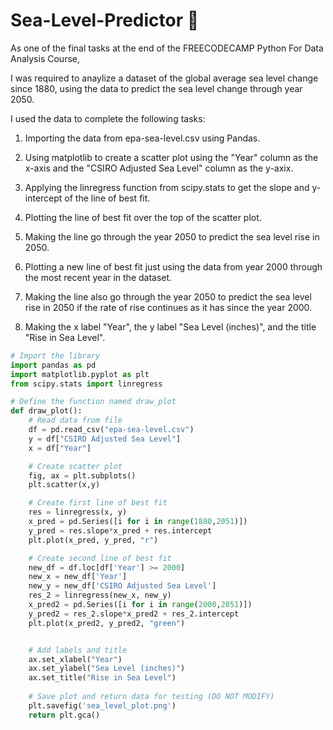 # Sea-Level-Predictor :ocean:

As one of the final tasks at the end of the FREECODECAMP Python For Data Analysis Course,

I was required to anaylize a dataset of the global average sea level change since 1880, using the data to predict the sea level change through year 2050.

I used the data to complete the following tasks:

1) Importing the data from epa-sea-level.csv using Pandas.

2) Using matplotlib to create a scatter plot using the "Year" column as the x-axis and the "CSIRO Adjusted Sea Level" column as the y-axix.

3) Applying the linregress function from scipy.stats to get the slope and y-intercept of the line of best fit. 

4) Plotting the line of best fit over the top of the scatter plot. 

5) Making the line go through the year 2050 to predict the sea level rise in 2050.

6) Plotting a new line of best fit just using the data from year 2000 through the most recent year in the dataset. 

7) Making the line also go through the year 2050 to predict the sea level rise in 2050 if the rate of rise continues as it has since the year 2000.

8) Making the x label "Year", the y label "Sea Level (inches)", and the title "Rise in Sea Level".

```Python
# Import the library 
import pandas as pd
import matplotlib.pyplot as plt
from scipy.stats import linregress

# Define the function named draw_plot
def draw_plot():
    # Read data from file
    df = pd.read_csv("epa-sea-level.csv")
    y = df["CSIRO Adjusted Sea Level"]
    x = df["Year"]

    # Create scatter plot
    fig, ax = plt.subplots()
    plt.scatter(x,y)

    # Create first line of best fit
    res = linregress(x, y)
    x_pred = pd.Series([i for i in range(1880,2051)])
    y_pred = res.slope*x_pred + res.intercept
    plt.plot(x_pred, y_pred, "r")

    # Create second line of best fit
    new_df = df.loc[df['Year'] >= 2000]
    new_x = new_df['Year']
    new_y = new_df['CSIRO Adjusted Sea Level']
    res_2 = linregress(new_x, new_y)
    x_pred2 = pd.Series([i for i in range(2000,2051)])
    y_pred2 = res_2.slope*x_pred2 + res_2.intercept
    plt.plot(x_pred2, y_pred2, "green")


    # Add labels and title
    ax.set_xlabel("Year")
    ax.set_ylabel("Sea Level (inches)")
    ax.set_title("Rise in Sea Level")
    
    # Save plot and return data for testing (DO NOT MODIFY)
    plt.savefig('sea_level_plot.png')
    return plt.gca()
```

